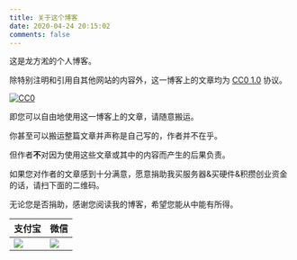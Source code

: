 ```yaml
---
title: 关于这个博客
date: 2020-04-24 20:15:02
comments: false
---
```


这是龙方淞的个人博客。



除特别注明和引用自其他网站的内容外，这一博客上的文章均为 [CC0 1.0](https://creativecommons.org/publicdomain/zero/1.0/deed.zh) 协议。

<a rel="license" href="http://creativecommons.org/publicdomain/zero/1.0/"><img src="http://i.creativecommons.org/p/zero/1.0/88x31.png" style="border-style: none;" alt="CC0" /></a>

即您可以自由地使用这一博客上的文章，请随意搬运。

你甚至可以搬运整篇文章并声称是自己写的，作者并不在乎。

但作者**不**对因为使用这些文章或其中的内容而产生的后果负责。

如果您对作者的文章感到十分满意，愿意捐助我买服务器&买硬件&积攒创业资金的话，请扫下面的二维码。

无论您是否捐助，感谢您阅读我的博客，希望您能从中能有所得。

| 支付宝                              | 微信                                |
| ----------------------------------- | ----------------------------------- |
| <img src="/about/index/alipay.png"> | <img src="/about/index/wechat.png"> |

